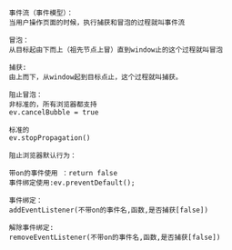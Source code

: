
         事件流（事件模型）：
         当用户操作页面的时候，执行捕获和冒泡的过程就叫事件流

         冒泡：
         从目标起由下而上（祖先节点上冒）直到window止的这个过程就叫冒泡

         捕获:
         由上而下，从window起到目标点止，这个过程就叫捕获。

         阻止冒泡：
         非标准的，所有浏览器都支持
         ev.cancelBubble = true

         标准的
         ev.stopPropagation()

         阻止浏览器默认行为：

         带on的事件使用 ：return false
         事件绑定使用:ev.preventDefault();

         事件绑定：
         addEventListener(不带on的事件名,函数,是否捕获[false])

         解除事件绑定:
         removeEventListener(不带on的事件名,函数,是否捕获[false])
